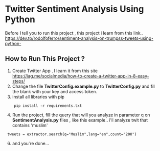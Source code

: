 # Twitter Sentiment Analysis Using Python 
Before I tell you to run this project , this project i learn from this link.. https://dev.to/rodolfoferro/sentiment-analysis-on-trumpss-tweets-using-python-

## How to Run This Project ?

1. Create Twitter App , I learn it from this site https://iag.me/socialmedia/how-to-create-a-twitter-app-in-8-easy-steps/
2. Change the file **TwitterConfig.example.py** to **TwitterConfig.py** and fill the blank with your key and access token.
3. install all libraries with pip  
```
    pip install -r requirements.txt 
```
4. Run the project, fill the query that will you analyze in parameter q on  **SentimentAnalysis.py** files , like this example.. i'll analyze twit that contains 'muslim'
```
 tweets = extractor.search(q="Muslim",lang="en",count="200")
```
6. and you're done...
